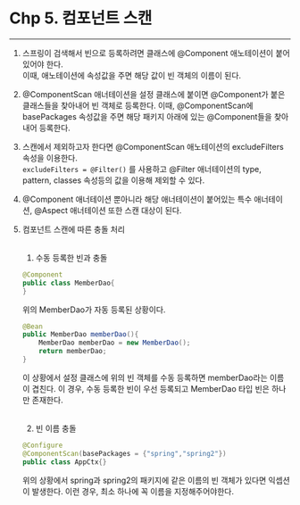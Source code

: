 # Chp 5. 컴포넌트 스캔

---

1. 스프링이 검색해서 빈으로 등록하려면 클래스에 @Component 애노테이션이 붙어있어야 한다.<br>
   이때, 애노테이션에 속성값을 주면 해당 값이 빈 객체의 이름이 된다.


2. @ComponentScan 애너테이션을 설정 클래스에 붙이면 @Component가 붙은 클래스들을 찾아내어 빈 객체로 등록한다. 이때, @ComponentScan에 basePackages 속성값을 주면 해당
   패키지 아래에 있는 @Component들을 찾아내어 등록한다.


3. 스캔에서 제외하고자 한다면 @ComponentScan 애노테이션의 excludeFilters 속성을 이용한다.<br>
   ```excludeFilters = @Filter()``` 를 사용하고 @Filter 애너테이션의 type, pattern, classes 속성등의 값을 이용해 제외할 수 있다.<br>


4. @Component 애너테이션 뿐아니라 해당 애너테이션이 붙어있는 특수 애너테이션, @Aspect 애너테이션 또한 스캔 대상이 된다.


5. 컴포넌트 스캔에 따른 충돌 처리
   <br><br>
    1. 수동 등록한 빈과 충돌<br>
    ```java
   @Component
   public class MemberDao{
   }    
   ```
   위의 MemberDao가 자동 등록된 상황이다.<br>

    ```java
    @Bean
    public MemberDao memberDao(){
        MemberDao memberDao = new MemberDao();
        return memberDao;
    }
    ```
   이 상황에서 설정 클래스에 위의 빈 객체를 수동 등록하면 memberDao라는 이름이 겹친다. 이 경우, 수동 등록한 빈이 우선 등록되고 MemberDao 타입 빈은 하나만 존재한다.
   <br><br>

    2. 빈 이름 충돌
    ```java
    @Configure
    @ComponentScan(basePackages = {"spring","spring2"})
   public class AppCtx{}
    ```
   위의 상황에서 spring과 spring2의 패키지에 같은 이름의 빈 객체가 있다면 익셉션이 발생한다. 이런 경우, 최소 하나에 꼭 이름을 지정해주어야한다.
